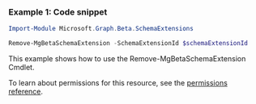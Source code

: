 ### Example 1: Code snippet

```powershellImport-Module Microsoft.Graph.Beta.SchemaExtensions

Remove-MgBetaSchemaExtension -SchemaExtensionId $schemaExtensionId
```
This example shows how to use the Remove-MgBetaSchemaExtension Cmdlet.
To learn about permissions for this resource, see the [permissions reference](/graph/permissions-reference).

